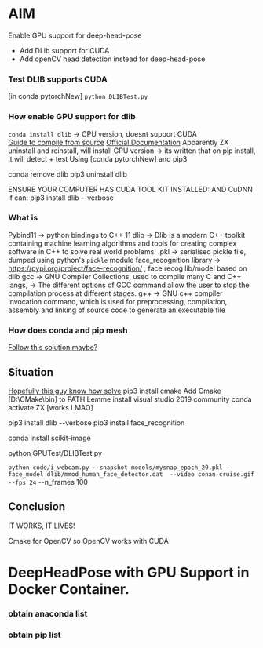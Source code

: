 # AIM
Enable GPU support for deep-head-pose
* Add DLib support for CUDA
* Add openCV head detection instead for deep-head-pose

### Test DLIB supports CUDA
[in conda pytorchNew]
`python DLIBTest.py`

### How enable GPU support for dlib
`conda install dlib` -> CPU version, doesnt support CUDA  
[Guide to compile from source](https://www.programmersought.com/article/3178189876/)
[Official Documentation](http://dlib.net/compile.html)
Apparently ZX uninstall and reinstall, will install GPU version
-> its written that on pip install, it will detect + test
Using [conda pytorchNew] and pip3

conda remove dlib
pip3 uninstall dlib

ENSURE YOUR COMPUTER HAS CUDA TOOL KIT INSTALLED: AND CuDNN if can:
pip3 install dlib --verbose


### What is
Pybind11 -> python bindings to C++ 11
dlib -> Dlib is a modern C++ toolkit containing machine learning algorithms and tools for creating complex software in C++ to solve real world problems.
.pkl -> serialised pickle file, dumped using python's `pickle` module
face_recognition library -> https://pypi.org/project/face-recognition/ , face recog lib/model based on dlib
gcc -> GNU Compiler Collections, used to compile many C and C++ langs, 
-> The different options of GCC command allow the user to stop the compilation process at different stages.
g++ -> GNU c++ compiler invocation command, which is used for preprocessing, compilation, assembly and linking of source code to generate an executable file

### How does conda and pip mesh

[Follow this solution maybe?](https://stackoverflow.com/questions/59350831/installing-dlib-with-python-3-8-windows-10-error)

## Situation
[Hopefully this guy know how solve](https://medium.com/analytics-vidhya/how-to-install-dlib-library-for-python-in-windows-10-57348ba1117f)
pip3 install cmake
Add Cmake [D:\CMake\bin] to PATH
Lemme install visual studio 2019 community
conda activate ZX [works LMAO]

pip3 install dlib --verbose
pip3 install face_recognition

conda install scikit-image

python GPUTest/DLIBTest.py

`python code/i_webcam.py --snapshot models/mysnap_epoch_29.pkl --face_model dlib/mmod_human_face_detector.dat  --video conan-cruise.gif --fps 24`
 --n_frames 100

## Conclusion
IT WORKS, IT LIVES!

Cmake for OpenCV so OpenCV works with CUDA

# DeepHeadPose with GPU Support in Docker Container.
### obtain anaconda list
### obtain pip list